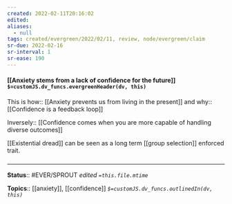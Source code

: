 ```yaml
---
created: 2022-02-11T20:16:02 
edited: 
aliases:
  - null
tags: created/evergreen/2022/02/11, review, node/evergreen/claim
sr-due: 2022-02-16
sr-interval: 1
sr-ease: 190
---
```


#### [[Anxiety stems from a lack of confidence for the future]] `$=customJS.dv_funcs.evergreenHeader(dv, this)`

This is how:: [[Anxiety prevents us from living in the present]]
and why:: [[Confidence is a feedback loop]]

Inversely:: [[Confidence comes when you are more capable of handling diverse outcomes]]

[[Existential dread]] can be seen as a long term [[group selection]] enforced trait.

### <hr class="footnote"/>

**Status**:: #EVER/SPROUT
*edited `=this.file.mtime`*

**Topics**:: [[anxiety]], [[confidence]]
*`$=customJS.dv_funcs.outlinedIn(dv, this)`*
